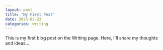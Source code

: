 ```yaml
---
layout: post
title: "My First Post"
date: 2025-02-22
categories: writing
---
```


This is my first blog post on the Writing page. Here, I'll share my thoughts and ideas...
